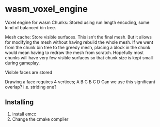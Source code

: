 # wasm_voxel_engine
 Voxel engine for wasm
Chunks:
Stored using run length encoding, some kind of balanced bin tree.

Mesh cache: Store visible surfaces. 
This isn't the final mesh. 
But it allows for modifying the mesh without having rebuild the whole mesh.
If we went from the chunk bin tree to the greedy mesh, placing a block in the chunk would mean having to redraw the mesh from scratch.
Hopefully most chunks will have very few visible surfaces so that chunk size is kept small during gameplay.

Visible faces are stored 



Drawing a face requires 4 vertices;
A B C
  B C D
Can we use this significant overlap? i.e. striding one?


## Installing
1. Install emcc
2. Change the cmake compiler
